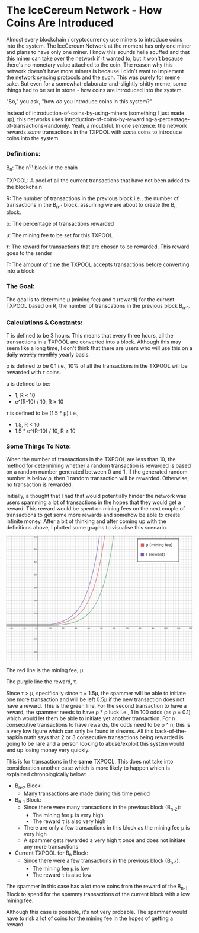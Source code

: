 # The IceCereum Network - How Coins Are Introduced

Almost every blockchain / cryptocurrency use miners to introduce coins into the
system. The IceCereum Network at the moment has only one miner and plans to have
only one miner. I know this sounds hella scuffed and that this miner can take
over the network if it wanted to, but it won't because there's no monetary value
attached to the coin. The reason why this network doesn't have more miners is
because I didn't want to implement the network syncing protocols and the such.
This was purely for meme sake. But even for a
somewhat-elaborate-and-slightly-shitty meme, some things had to be set in stone -
how coins are introduced into the system.

"So," you ask, "how _do_ you introduce coins in this system?"

Instead of introduction-of-coins-by-using-miners (something I just made up),
this networks uses
introduction-of-coins-by-rewarding-a-percentage-of-transactions-randomly. Yeah,
a mouthful. In one sentence: the network rewards _some_ transactions in the
TXPOOL with _some_ coins to introduce coins into the system.

### Definitions:

B<sub>n</sub>: The n<sup>th</sup> block in the chain

TXPOOL: A pool of all the current transactions that have not been added to the
blockchain

R: The number of transactions in the previous block i.e., the number of
transactions in the B<sub>n-1</sub> block, assuming we are about to create the
B<sub>n</sub> block.

ρ: The percentage of transactions rewarded

μ: The mining fee to be set for this TXPOOL

τ: The reward for transactions that are chosen to be rewarded. This reward goes
to the sender

T: The amount of time the TXPOOL accepts transactions before converting into a
block

### The Goal:

The goal is to determine μ (mining fee) and τ (reward) for the current TXPOOL
based on R, the number of transcations in the previous block B<sub>n-1</sub>.

### Calculations & Constants:

T is defined to be 3 hours. This means that every three hours, all the
transactions in a TXPOOL are converted into a block. Although this may seem
like a long time, I don't think that there are users who will use this on a
<s>daily</s> <s>weekly</s> <s>monthly</s> yearly basis.

ρ is defined to be 0.1 i.e., 10% of all the transactions in the TXPOOL will be
rewarded with τ coins.

μ is defined to be:

  - 1, R < 10
  - e^(R-10) / 10, R &GreaterEqual; 10

τ is defined to be (1.5 * μ) i.e.,

  - 1.5, R < 10
  - 1.5 * e^(R-10) / 10, R &GreaterEqual; 10

### Some Things To Note:

When the number of transactions in the TXPOOL are less than 10, the method for
determining whether a random transaction is rewarded is based on a random number
generated between 0 and 1. If the generated random number is below ρ, then 1
random transaction will be rewarded. Otherwise, no transaction is rewarded.

Initially, a thought that I had that would potentially hinder the network was
users spamming a lot of transactions in the hopes that they would get a reward.
This reward would be spent on mining fees on the next couple of transactions
to get some more rewards and somehow be able to create infinite money. After a
bit of thinking and after coming up with the definitions above, I plotted some
graphs to visualise this scenario.

![mu-tau-relationship](assets/mu-tau-relationship.png)

The red line is the mining fee, μ.

The purple line the reward, τ.

Since τ > μ, specifically since τ = 1.5μ, the spammer will be able to initiate
one more transaction and will be left 0.5μ if the new transaction does not have
a reward. This is the green line. For the second transaction to have a reward,
the spammer needs to have ρ * ρ luck i.e., 1 in 100 odds (as ρ = 0.1) which
would let them be able to initiate yet another transaction. For n consecutive
transactions to have rewards, the odds need to be ρ ^ n; this is a very low
figure which can only be found in dreams. All this back-of-the-napkin math says
that 2 or 3 consecutive transactions being rewarded is going to be rare and a
person looking to abuse/exploit this system would end up losing money very
quickly.

This is for transactions in the **same** TXPOOL. This does not take into
consideration another case which is more likely to happen which is explained
chronologically below:

- B<sub>n-2</sub> Block:
  - Many transactions are made during this time period
- B<sub>n-1</sub> Block:
  - Since there were many transactions in the previous block (B<sub>n-2</sub>):
    - The mining fee μ is very high
    - The reward τ is also very high
  - There are only a few transactions in this block as the mining fee μ is very
  high
  - A spammer gets rewarded a very high τ once and does not initiate any more
  transactions
- Current TXPOOL for B<sub>n</sub> Block:
  - Since there were a few transactions in the previous block (B<sub>n-1</sub>):
    - The mining fee μ is low
    - The reward τ is also low

The spammer in this case has a lot more coins from the reward of the
B<sub>n-1</sub> Block to spend for the spammy transactions of the current block
with a low mining fee.

Although this case is possible, it's not very probable. The spammer would have
to risk a lot of coins for the mining fee in the hopes of getting a reward.